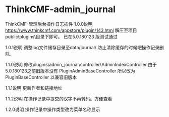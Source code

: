 # ThinkCMF-admin_journal
ThinkCMF-管理后台操作日志插件
1.0.0说明
https://www.thinkcmf.com/appstore/plugin/143.html
解压至项目public\plugins\目录下即可。
已在5.0.180123 版测试通过

1.0.1说明
调整log文件储存目录至data/journal/
防止清除缓存的时候吧操作记录删除.

1.1.0说明
修改plugins\admin_journal\controller\AdminIndexController
由于5.0.180123之前旧版本没有
PluginAdminBaseController
所以改为
PluginBaseController
以兼容旧版本

1.1.1说明
更新作者和链接地址

1.1.2说明
在操作记录中提交的汉字不再转码。方便查看

1.2.0说明
操作记录中操作类型改为菜单名称显示